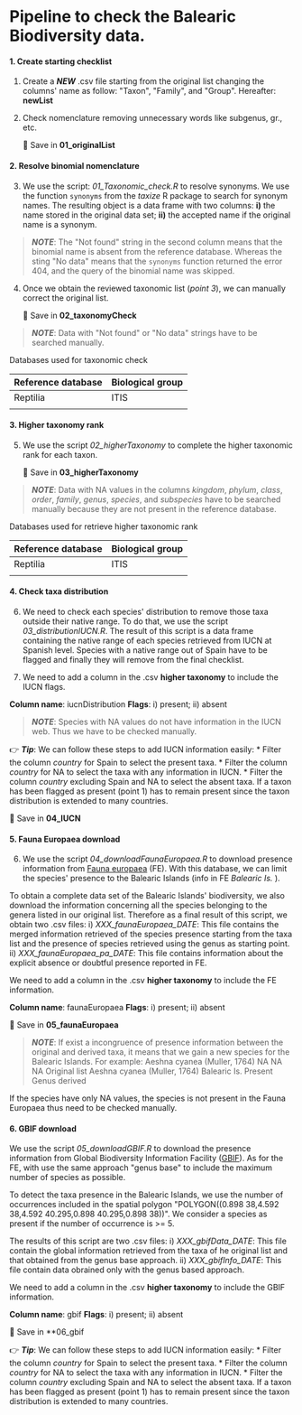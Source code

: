 # Pipeline to check the Balearic Biodiversity data.


#### 1. Create starting checklist

1. Create a ***NEW*** .csv file starting from the original list changing the columns' name as follow: "Taxon", "Family", and "Group". Hereafter: **newList**

2. Check nomenclature removing unnecessary words like subgenus, gr., etc.

    📁 Save in **01_originalList**

#### 2. Resolve binomial nomenclature

3. We use the script: *01_Taxonomic_check.R* to resolve synonyms.
We use the function `synonyms` from the *taxize* R package to search for synonym names. The resulting object is a data frame with two columns: 
**i)** the name stored in the original data set; **ii)** the accepted name if the original name is a synonym. 

> _**NOTE**_: The "Not found" string in the second column means that the binomial name is absent from the reference database. Whereas the sting "No data" means that the `synonyms` function returned the error 404, and the query of the binomial name was skipped.

4. Once we obtain the reviewed taxonomic list (*point 3*), we can manually correct the original list.

    📁 Save in **02_taxonomyCheck**

 > _**NOTE**_: Data with "Not found" or "No data" strings have to be searched manually.


Databases used for taxonomic check

| Reference database | Biological group |
|--------------------|------------------|
| Reptilia           | ITIS             |
|                    |                  |

#### 3. Higher taxonomy rank

5. We use the script *02_higherTaxonomy* to complete the higher taxonomic rank for each taxon.

      📁 Save in **03_higherTaxonomy**

> _**NOTE**_: Data with NA values in the columns _kingdom_,	_phylum_, _class_, _order_, _family_, _genus_, _species_, and _subspecies_ have to be searched manually because they are not present in the reference database.

Databases used for retrieve higher taxonomic rank

| Reference database | Biological group |
|--------------------|------------------|
| Reptilia           | ITIS             |
|                    |                  |

#### 4. Check taxa distribution

6. We need to check each species' distribution to remove those taxa outside their native range. To do that, we use the script *03_distributionIUCN.R*.
      The result of this script is a data frame containing the native range of each species retrieved from IUCN at Spanish level. Species with a native range out of Spain have to be flagged and finally they will remove from the final checklist.

7. We need to add a column in the .csv **higher taxonomy** to include the IUCN flags.

**Column name**: iucnDistribution
**Flags**: i) present; ii) absent

 > _**NOTE**_: Species with NA values do not have information in the IUCN web. Thus we have to be checked manually.
   
   👉 _**Tip**_: We can follow these steps to add IUCN information easily:
       * Filter the column _country_ for Spain to select the present taxa.
       * Filter the column _country_ for NA to select the taxa with any information in IUCN.
       * Filter the column _country_ excluding Spain and NA to select the absent taxa. If a taxon has been flagged as present (point 1) has to remain present since the taxon distribution is extended to many countries.   
   
   📁 Save in **04_IUCN**
   
#### 5. Fauna Europaea download

6. We use the script _04_downloadFaunaEuropaea.R_ to download presence information from [Fauna europaea](https://fauna-eu.org) (FE). With this database, we can limit the species' presence to the Balearic Islands (info in FE _*Balearic Is.*_ ).

To obtain a complete data set of the Balearic Islands' biodiversity, we also download the information concerning all the species belonging to the genera listed in our original list. Therefore as a final result of this script, we obtain two .csv files:
i) _XXX_faunaEuropaea_DATE_: This file contains the merged information retrieved of the species presence starting from the taxa list and the presence of species retrieved using the genus as starting point.
ii) _XXX_faunaEuropaea_pa_DATE_: This file contains information about the explicit absence or doubtful presence reported in FE.

We need to add a column in the .csv **higher taxonomy** to include the FE information.

**Column name**: faunaEuropaea
**Flags**: i) present; ii) absent

   📁 Save in **05_faunaEuropaea**

> _**NOTE**_: If exist a incongruence of presence information between the original and derived taxa, it means that we gain a new species for the Balearic Islands. 
For example:
Aeshna cyanea (Muller, 1764)	NA	NA	NA   Original list
Aeshna cyanea (Muller, 1764)	Balearic Is.	Present	Genus derived

If the species have only NA values, the species is not present in the Fauna Europaea thus need to be checked manually.


#### 6. GBIF download 

We use the script _05_downloadGBIF.R_ to download the presence information from Global Biodiversity Information Facility ([GBIF](https://www.gbif.org)). As for the FE, with use the same approach "genus base" to include the maximum number of species as possible. 

To detect the taxa presence in the Balearic Islands, we use the number of occurrences included in the spatial polygon "POLYGON((0.898 38,4.592 38,4.592 40.295,0.898 40.295,0.898 38))". We consider a species as present if the number of occurrence is >= 5.

The results of this script are two .csv files:
i) _XXX_gbifData_DATE_: This file contain the global information retrieved from the taxa of he original list and that obtained from the genus base approach.
ii) _XXX_gbifInfo_DATE_: This file contain data obrained only with the genus based approach.

We need to add a column in the .csv **higher taxonomy** to include the GBIF information.

**Column name**: gbif
**Flags**: i) present; ii) absent

📁 Save in **06_gbif

 👉 _**Tip**_: We can follow these steps to add IUCN information easily:
       * Filter the column _country_ for Spain to select the present taxa.
       * Filter the column _country_ for NA to select the taxa with any information in IUCN.
       * Filter the column _country_ excluding Spain and NA to select the absent taxa. If a taxon has been flagged as present (point 1) has to remain present since the taxon distribution is extended to many countries.   